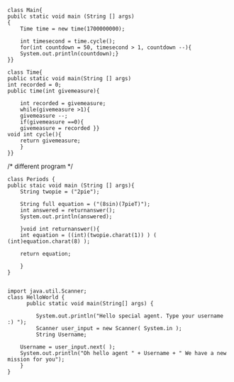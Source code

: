 
	class Main{
	pubilc static void main (String [] args)
	{
		Time time = new time(1700000000);
	
		int timesecond = time.cycle();
		for(int countdown = 50, timesecond > 1, countdown --){
		System.out.println(countdown);}
	}}

	class Time{
	public static void main(String [] args)
	int recorded = 0;
	public time(int givemeasure){

		int recorded = givemeasure;
		while(givemeasure >1){
		givemeasure --;
		if(givemeasure ==0){
		givemeasure = recorded }}
 	void int cycle(){
		return givemeasure;	
		}
	}}
/* different program */

	class Periods {
	public staic void main (String [] args){
		String twopie = ("2pie");

		String full equation = ("(8sin)(7pieT)");
		int answered = returnanswer();
		System.out.println(answered);
		
		}void int returnanswer(){
		int equation = ((int)(twopie.charat(1)) ) ( (int)equation.charat(8) );
		
		return equation;
		
		}
	}


    import java.util.Scanner;
    class HelloWorld {
          public static void main(String[] args) {
       
             System.out.println("Hello special agent. Type your username :) ");
             Scanner user_input = new Scanner( System.in );
             String Username;
     
        Username = user_input.next( );
        System.out.println("Oh hello agent " + Username + " We have a new mission for you");
        }
    }

